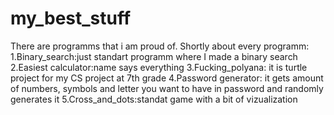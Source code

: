 # my_best_stuff
There are programms that i am proud of.
Shortly about every programm:
1.Binary_search:just standart programm where I made a binary search
2.Easiest calculator:name says everything
3.Fucking_polyana: it is turtle project for my CS project at 7th grade
4.Password generator: it gets amount of numbers, symbols and letter you want to have in password and randomly generates it
5.Cross_and_dots:standat game with a bit of vizualization
